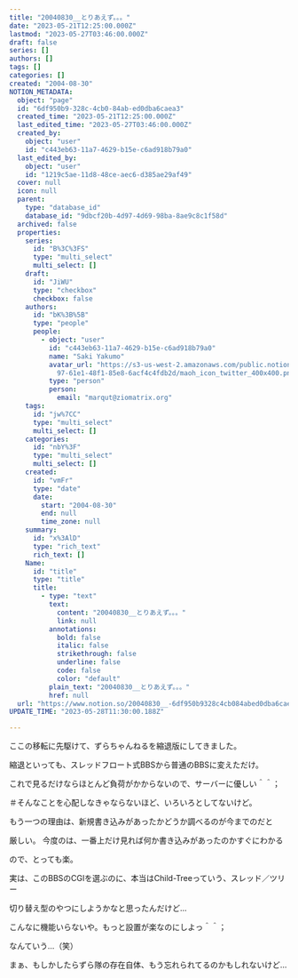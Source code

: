 ```yaml
---
title: "20040830__とりあえず。。。"
date: "2023-05-21T12:25:00.000Z"
lastmod: "2023-05-27T03:46:00.000Z"
draft: false
series: []
authors: []
tags: []
categories: []
created: "2004-08-30"
NOTION_METADATA:
  object: "page"
  id: "6df950b9-328c-4cb0-84ab-ed0dba6caea3"
  created_time: "2023-05-21T12:25:00.000Z"
  last_edited_time: "2023-05-27T03:46:00.000Z"
  created_by:
    object: "user"
    id: "c443eb63-11a7-4629-b15e-c6ad918b79a0"
  last_edited_by:
    object: "user"
    id: "1219c5ae-11d8-48ce-aec6-d385ae29af49"
  cover: null
  icon: null
  parent:
    type: "database_id"
    database_id: "9dbcf20b-4d97-4d69-98ba-8ae9c8c1f58d"
  archived: false
  properties:
    series:
      id: "B%3C%3FS"
      type: "multi_select"
      multi_select: []
    draft:
      id: "JiWU"
      type: "checkbox"
      checkbox: false
    authors:
      id: "bK%3B%5B"
      type: "people"
      people:
        - object: "user"
          id: "c443eb63-11a7-4629-b15e-c6ad918b79a0"
          name: "Saki Yakumo"
          avatar_url: "https://s3-us-west-2.amazonaws.com/public.notion-static.com/3ad1c4\
            97-61e1-48f1-85e8-6acf4c4fdb2d/maoh_icon_twitter_400x400.png"
          type: "person"
          person:
            email: "marqut@ziomatrix.org"
    tags:
      id: "jw%7CC"
      type: "multi_select"
      multi_select: []
    categories:
      id: "nbY%3F"
      type: "multi_select"
      multi_select: []
    created:
      id: "vmFr"
      type: "date"
      date:
        start: "2004-08-30"
        end: null
        time_zone: null
    summary:
      id: "x%3AlD"
      type: "rich_text"
      rich_text: []
    Name:
      id: "title"
      type: "title"
      title:
        - type: "text"
          text:
            content: "20040830__とりあえず。。。"
            link: null
          annotations:
            bold: false
            italic: false
            strikethrough: false
            underline: false
            code: false
            color: "default"
          plain_text: "20040830__とりあえず。。。"
          href: null
  url: "https://www.notion.so/20040830__-6df950b9328c4cb084abed0dba6caea3"
UPDATE_TIME: "2023-05-28T11:30:00.188Z"

---
```

<link rel="stylesheet" href="https://cdn.jsdelivr.net/npm/katex@0.16.2/dist/katex.min.css" integrity="sha384-bYdxxUwYipFNohQlHt0bjN/LCpueqWz13HufFEV1SUatKs1cm4L6fFgCi1jT643X" crossorigin="anonymous">


ここの移転に先駆けて、ずらちゃんねるを縮退版にしてきました。


縮退といっても、スレッドフロート式BBSから普通のBBSに変えただけ。


これで見るだけならほとんど負荷がかからないので、サーバーに優しい＾＾；


＃そんなことを心配しなきゃならないほど、いろいろとしてないけど。


もう一つの理由は、新規書き込みがあったかどうか調べるのが今までのだと


厳しい。 今度のは、一番上だけ見れば何か書き込みがあったのかすぐにわかる


ので、とっても楽。


実は、このBBSのCGIを選ぶのに、本当はChild-Treeっていう、スレッド／ツリー


切り替え型のやつにしようかなと思ったんだけど…


こんなに機能いらないや。もっと設置が楽なのにしよっ＾＾；


なんていう…（笑）


まぁ、もしかしたらずら隊の存在自体、もう忘れられてるのかもしれないけど…

